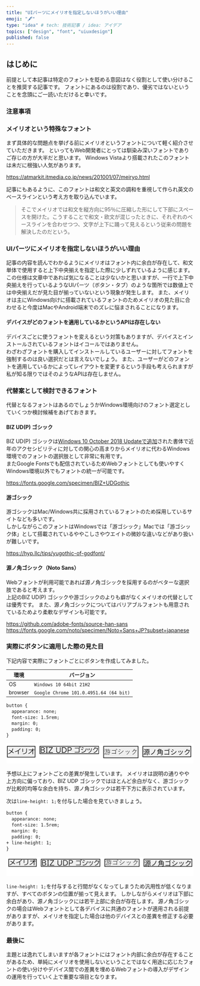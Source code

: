 ```yaml
---
title: "UIパーツにメイリオを指定しないほうがいい理由"
emoji: "🖋"
type: "idea" # tech: 技術記事 / idea: アイデア
topics: ["design", "font", "uiuxdesign"]
published: false
---
```


## はじめに

前提として本記事は特定のフォントを貶める意図はなく役割として使い分けることを推奨する記事です。
フォントにあるのは役割であり、優劣ではないということを念頭にご一読いただけると幸いです。

### 注意事項

### メイリオという特殊なフォント

まず具体的な問題点を挙げる前にメイリオというフォントについて軽く紹介させていただきます。
といってもWeb開発者にとっては馴染み深いフォントでありご存じの方が大半だと思います。
Windows Vistaより搭載されたこのフォントは未だに根強い人気があります。

https://atmarkit.itmedia.co.jp/news/201001/07/meiryo.html

記事にもあるように、このフォントは和文と英文の調和を重視して作られ英文のベースラインという考え方を取り込んでいます。

> そこでメイリオでは和文を縦方向に95％に圧縮した形にして下部にスペースを開けた。こうすることで和文・欧文が混じったときに、それぞれのベースラインを合わせつつ、文字が上下に踊って見えるという従来の問題を解決したのだという。

### UIパーツにメイリオを指定しないほうがいい理由

記事の内容を読んでわかるようにメイリオはフォント内に余白が存在して、和文単体で使用すると上下中央揃えを指定した際に少しずれているように感じます。
この仕様は文章中であれば気になることは少ないかと思いますが、一行で上下中央揃えを行っているようなUIパーツ（ボタン・タブ）のような箇所では数値上では中央揃えだが見た目が揃っていないという現象が発生します。
また、メイリオは主にWindows向けに搭載されているフォントのためメイリオの見た目に合わせると今度はMacやAndroid端末でのズレに悩まされることになります。

#### デバイスがどのフォントを適用しているかというAPIは存在しない

デバイスごとに使うフォントを変えるという対策もありますが、デバイスとインストールされているフォントはイコールではありません。  
わざわざフォントを購入してインストールしているユーザーに対してフォントを強制するのは良い選択だとは言えないでしょう。
また、ユーザーがどのフォントを適用しているかによってレイアウトを変更するという手段も考えられますが私が知る限りではそのようなAPIは存在しません。

### 代替案として検討できるフォント

代替となるフォントはあるのでしょうかWindows環境向けのフォント選定としていくつか検討候補をあげておきます。

#### BIZ UD(P) ゴシック

BIZ UD(P) ゴシックは[Windows 10 October 2018 Updateで追加](https://www.morisawa.co.jp/about/news/4010)された書体で近年のアクセシビリティに対しての関心の高まりからメイリオに代わるWindows環境でのフォントの選択肢として非常に有用です。  
またGoogle Fontsでも配信されているためWebフォントとしても使いやすくWindows環境以外でもフォントの統一が可能です。

https://fonts.google.com/specimen/BIZ+UDGothic

#### 游ゴシック

游ゴシックはMac/Windows共に採用されているフォントのため採用しているサイトなども多いです。  
しかしながらこのフォントはWindowsでは「游ゴシック」Macでは「游ゴシック体」として搭載されているややこしさやウエイトの微妙な違いなどがあり扱いが難しいです。

https://hyp.llc/tips/yugothic-of-godfont/

#### 源ノ角ゴシック（Noto Sans）

Webフォントが利用可能であれば源ノ角ゴシックを採用するのがベターな選択肢であると考えます。  
上記のBIZ UD(P) ゴシックや游ゴシックのよりも癖がなくメイリオの代替としては優秀です。
また、源ノ角ゴシックについてはバリアブルフォントも用意されているためより柔軟なデザインも可能です。

https://github.com/adobe-fonts/source-han-sans
https://fonts.google.com/noto/specimen/Noto+Sans+JP?subset=japanese

### 実際にボタンに適用した際の見た目

下記内容で実際にフォントごとにボタンを作成してみました。

| 環境 | バージョン |
|---|---|
| OS | `Windows 10 64bit 21H2` |
| browser | `Google Chrome 101.0.4951.64 (64 bit)` |

```css:css
button {
  appearance: none;
  font-size: 1.5rem;
  margin: 0;
  padding: 0;
}
```

![](/images/articles/mairyo-with-uipart/font-body-size.jpg)

予想以上にフォントごとの差異が発生しています。
メイリオは説明の通りやや上方向に偏っており、BIZ UDP ゴシックではほとんど余白がなく、游ゴシックが比較的均等な余白を持ち、源ノ角ゴシックは若干下方に表示されています。

次は`line-height: 1;`を付与した場合を見ていきましょう。

```diff:css
button {
  appearance: none;
  font-size: 1.5rem;
  margin: 0;
  padding: 0;
+ line-height: 1;
}
```

![](/images/articles/mairyo-with-uipart/font-body-size-with-lh1.jpg)

`line-height: 1;`を付与すると行間がなくなってしまうため汎用性が低くなりますが、すべてのボタンの位置が揃って見えます。
しかしながらメイリオは下部に余白があり、源ノ角ゴシックには若干上部に余白が存在します。
源ノ角ゴシックの場合はWebフォントとして各デバイスに共通のフォントが適用される前提がありますが、メイリオを指定した場合は他のデバイスとの差異を修正する必要があります。

### 最後に

主題とは逸れてしまいますが各フォントにはフォント内部に余白が存在することがあるため、単純にメイリオを使用しないということではなく用途に応じたフォントの使い分けやデバイス間での差異を埋めるWebフォントの導入がデザインの運用を行っていく上で重要な項目となります。
